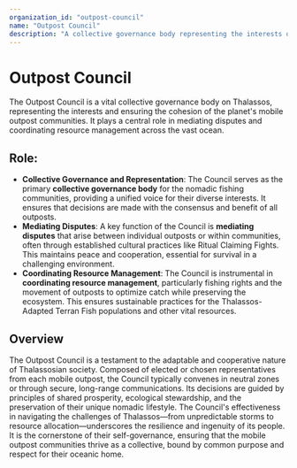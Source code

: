 ```yaml
---
organization_id: "outpost-council"
name: "Outpost Council"
description: "A collective governance body representing the interests of mobile outpost communities, mediating disputes and coordinating resource management."
---
```


# Outpost Council

The Outpost Council is a vital collective governance body on Thalassos, representing the interests and ensuring the cohesion of the planet's mobile outpost communities. It plays a central role in mediating disputes and coordinating resource management across the vast ocean.

## Role:

- **Collective Governance and Representation**: The Council serves as the primary **collective governance body** for the nomadic fishing communities, providing a unified voice for their diverse interests. It ensures that decisions are made with the consensus and benefit of all outposts.
- **Mediating Disputes**: A key function of the Council is **mediating disputes** that arise between individual outposts or within communities, often through established cultural practices like Ritual Claiming Fights. This maintains peace and cooperation, essential for survival in a challenging environment.
- **Coordinating Resource Management**: The Council is instrumental in **coordinating resource management**, particularly fishing rights and the movement of outposts to optimize catch while preserving the ecosystem. This ensures sustainable practices for the Thalassos-Adapted Terran Fish populations and other vital resources.

## Overview

The Outpost Council is a testament to the adaptable and cooperative nature of Thalassosian society. Composed of elected or chosen representatives from each mobile outpost, the Council typically convenes in neutral zones or through secure, long-range communications. Its decisions are guided by principles of shared prosperity, ecological stewardship, and the preservation of their unique nomadic lifestyle. The Council's effectiveness in navigating the challenges of Thalassos—from unpredictable storms to resource allocation—underscores the resilience and ingenuity of its people. It is the cornerstone of their self-governance, ensuring that the mobile outpost communities thrive as a collective, bound by common purpose and respect for their oceanic home. 